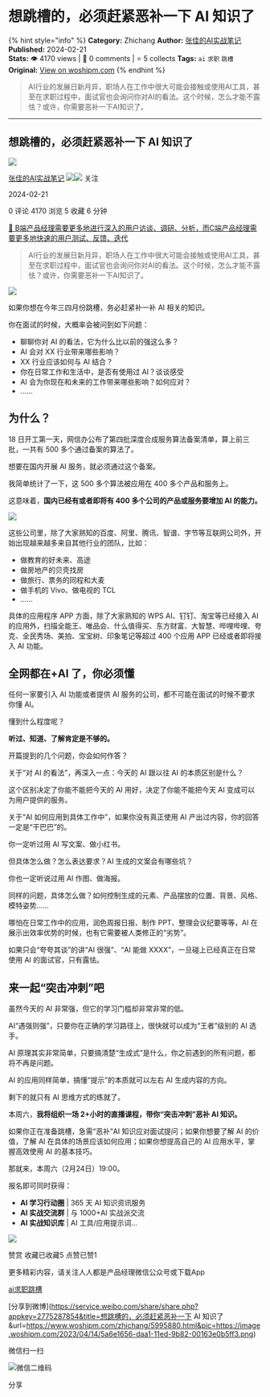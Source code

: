 # 想跳槽的，必须赶紧恶补一下 AI 知识了
{% hint style="info" %}
**Category:** Zhichang
**Author:** [张佳的AI实战笔记](https://www.woshipm.com/u/117955)
**Published:** 2024-02-21  
**Stats:** 👁️ 4170 views | 💬 0 comments | ⭐ 5 collects
**Tags:** `ai` `求职` `跳槽`
**Original:** [View on woshipm.com](https://www.woshipm.com/zhichang/5995880.html)
{% endhint %}
> AI行业的发展日新月异，职场人在工作中很大可能会接触或使用AI工具，甚至在求职过程中，面试官也会询问你对AI的看法。这个时候，怎么才能不露怯？或许，你需要恶补一下AI知识了。

---

## 想跳槽的，必须赶紧恶补一下 AI 知识了

[![](https://static.woshipm.com/view/woshipm_api_def_20230810123538_9460.png?imageView2/1/w/72/h/72/q/100)](https://www.woshipm.com/u/117955)

[张佳的AI实战笔记](https://www.woshipm.com/u/117955) ![](https://static.woshipm.com/tag/1121_1@2x.png)![](https://static.woshipm.com/tag/1301_1@2x.png) 关注

2024-02-21

0 评论 4170 浏览 5 收藏 6 分钟

[🔗 B端产品经理需要更多地进行深入的用户访谈、调研、分析，而C端产品经理需要更多地快速的用户测试、反馈、迭代](https://ke.qidianla.com/courses/bcpm)

> AI行业的发展日新月异，职场人在工作中很大可能会接触或使用AI工具，甚至在求职过程中，面试官也会询问你对AI的看法。这个时候，怎么才能不露怯？或许，你需要恶补一下AI知识了。

![](https://image.woshipm.com/2023/04/14/5a6e1656-daa1-11ed-9b82-00163e0b5ff3.png)

如果你想在今年三四月份跳槽，务必赶紧补一补 AI 相关的知识。

你在面试的时候，大概率会被问到如下问题：

*   聊聊你对 AI 的看法，它为什么比以前的强这么多？
*   AI 会对 XX 行业带来哪些影响？
*   XX 行业应该如何与 AI 结合？
*   你在日常工作和生活中，是否有使用过 AI？谈谈感受
*   AI 会为你现在和未来的工作带来哪些影响？如何应对？
*   ……

## 为什么？

18 日开工第一天，网信办公布了第四批深度合成服务算法备案清单，算上前三批，一共有 500 多个通过备案的算法了。

想要在国内开展 AI 服务，就必须通过这个备案。

我简单统计了一下，这 500 多个算法被应用在 400 多个产品和服务上。

这意味着，**国内已经有或者即将有 400 多个公司的产品或服务要增加 AI 的能力。**

![](https://image.woshipm.com/wp-files/2024/02/UkEOBBRPI6RKkbzpLMLF.png)

这些公司里，除了大家熟知的百度、阿里、腾讯、智谱、字节等互联网公司外，开始出现越来越多来自其他行业的团队，比如：

*   做教育的好未来、高途
*   做房地产的贝壳找房
*   做旅行、票务的同程和大麦
*   做手机的 Vivo、做电视的 TCL
*   ……

具体的应用程序 APP 方面，除了大家熟知的 WPS AI、钉钉、淘宝等已经接入 AI 的应用外，扫描全能王、唯品会、什么值得买、东方财富、大智慧、哔哩哔哩、夸克、全民秀场、美拍、宝宝树、印象笔记等超过 400 个应用 APP 已经或者即将接入 AI 功能。

## 全网都在+AI 了，你必须懂

任何一家要引入 AI 功能或者提供 AI 服务的公司，都不可能在面试的时候不要求你懂 AI。

懂到什么程度呢？

**听过、知道、了解肯定是不够的。**

开篇提到的几个问题，你会如何作答？

关于“对 AI 的看法”，再深入一点：今天的 AI 跟以往 AI 的本质区别是什么？

这个区别决定了你能不能把今天的 AI 用好，决定了你能不能把今天 AI 变成可以为用户提供的服务。

关于“AI 如何应用到具体工作中”，如果你没有真正使用 AI 产出过内容，你的回答一定是“干巴巴”的。

你一定听过用 AI 写文案、做小红书。

但具体怎么做？怎么表达要求？AI 生成的文案会有哪些坑？

你也一定听说过用 AI 作图、做海报。

同样的问题，具体怎么做？如何控制生成的元素、产品摆放的位置、背景、风格、模特姿势……

哪怕在日常工作中的应用，润色周报日报、制作 PPT、整理会议纪要等等，AI 在展示出效率优势的时候，也有它需要被人类修正的“劣势”。

如果只会“夸夸其谈”的讲“AI 很强”、“AI 能做 XXXX”，一旦碰上已经真正在日常使用 AI 的面试官，只有露怯。

## 来一起“突击冲刺”吧

虽然今天的 AI 非常强，但它的学习门槛却非常非常的低。

AI“遇强则强”，只要你在正确的学习路径上，很快就可以成为“王者”级别的 AI 选手。

AI 原理其实非常简单，只要搞清楚“生成式”是什么，你之前遇到的所有问题，都将不再是问题。

AI 的应用同样简单，搞懂“提示”的本质就可以左右 AI 生成内容的方向。

剩下的就只有 AI 思维方式的练就了。

本周六，**我将组织一场 2+小时的直播课程，带你“突击冲刺”恶补 AI 知识。**

如果你正在准备跳槽，急需“恶补”AI 知识应对面试提问；如果你想要了解 AI 的价值，了解 AI 在具体的场景应该如何应用；如果你想提高自己的 AI 应用水平，掌握高效使用 AI 的基本技巧。

那就来，本周六（2月24日）19:00。

报名即可同时获得：

*   **AI 学习行动圈** | 365 天 AI 知识资讯服务
*   **AI 实战交流群** | 与 1000+AI 实战派交流
*   **AI 实战知识库** | AI 工具/应用提示词…

![](https://image.woshipm.com/wp-files/2024/02/hhAF0svLUaAnGEWEMvxr.png)

赞赏 收藏已收藏5 点赞已赞1

更多精彩内容，请关注人人都是产品经理微信公众号或下载App

[ai](https://www.woshipm.com/tag/ai)[求职](https://www.woshipm.com/tag/%e6%b1%82%e8%81%8c)[跳槽](https://www.woshipm.com/tag/%e8%b7%b3%e6%a7%bd)

[分享到微博](https://service.weibo.com/share/share.php?appkey=2775287854&title=想跳槽的，必须赶紧恶补一下 AI 知识了&url=https://www.woshipm.com/zhichang/5995880.html&pic=https://image.woshipm.com/2023/04/14/5a6e1656-daa1-11ed-9b82-00163e0b5ff3.png)

微信扫一扫

![微信二维码](https://api.pwmqr.com/qrcode/create/?url=https://www.woshipm.com/zhichang/5995880.html)

分享